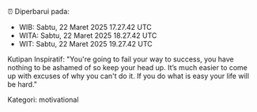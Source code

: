⏰ Diperbarui pada:
- WIB: Sabtu, 22 Maret 2025 17.27.42 UTC
- WITA: Sabtu, 22 Maret 2025 18.27.42 UTC
- WIT: Sabtu, 22 Maret 2025 19.27.42 UTC

Kutipan Inspiratif:
"You're going to fail your way to success, you have nothing to be ashamed of so keep your head up. It’s much easier to come up with excuses of why you can't do it. If you do what is easy your life will be hard."


Kategori: motivational

